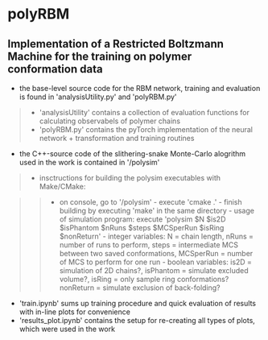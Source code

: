 # polyRBM
## Implementation of a Restricted Boltzmann Machine for the training on polymer conformation data


- the base-level source code for the RBM network, training and evaluation is found in 'analysisUtility.py' and 'polyRBM.py'
>    - 'analysisUtility' contains a collection of evaluation functions for calculating observabels of polymer chains
>    - 'polyRBM.py' contains the pyTorch implementation of the neural network + transformation and training routines

- the C++-source code of the slithering-snake Monte-Carlo alogrithm used in the work is contained in '/polysim'
>    - insctructions for building the polysim executables with Make/CMake:
     
>>    - on console, go to '/polysim'
         - execute 'cmake .'
         - finish building by executing 'make' in the same directory
     - usage of simulation program: execute 'polysim $N $is2D $isPhantom $nRuns $steps $MCSperRun $isRing $nonReturn'
         - integer variables: N = chain length, nRuns = number of runs to perform, steps = intermediate MCS between two saved conformations,
         MCSperRun = number of MCS to perform for one run
         - boolean variables: is2D = simulation of 2D chains?, isPhantom = simulate excluded volume?, isRing = only sample ring conformations?
         nonReturn = simulate exclusion of back-folding?

- 'train.ipynb' sums up training procedure and quick evaluation of results with in-line plots for convenience
- 'results_plot.ipynb' contains the setup for re-creating all types of plots, which were used in the work
